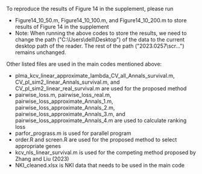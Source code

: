 To reproduce the results of Figure 14 in the supplement, please run

- Figure14_10_50.m, Figure14_10_100.m, and Figure14_10_200.m to store results of Figure 14 in the supplement
- Note: When running the above codes to store the results, we need to change the path ("C:\Users\dell\Desktop") of the data  to the current desktop path of the reader. The rest of the path ("2023.0257\scr\...") remains unchanged.

Other listed files are used in the main codes mentioned above:

- plma_kcv_linear_approximate_lambda_CV_all_Annals_survival.m, CV_pl_sim2_linear_Annals_survival.m, and CV_pl_sim2_linear_real_survival.m are used for the proposed method
- pairwise_loss.m, pairwise_loss_real.m, pairwise_loss_approximate_Annals_1.m, pairwise_loss_approximate_Annals_2.m, pairwise_loss_approximate_Annals_3.m, and pairwise_loss_approximate_Annals_4.m are used to calculate ranking loss
- parfor_prograss.m is used for parallel program
- order.R and screen.R are used for the proposed method to select appropriate genes 
- kcv_nls_linear_survival.m is used for the competing method proposed by Zhang and Liu (2023)
- NKI_cleaned.xlsx is NKI data that needs to be used in the main code
